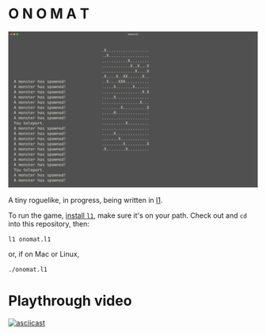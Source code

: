 # O N O M A T

<img src="/screenshot.png" width="600">

A tiny roguelike, in progress, being written in
[l1](https://github.com/eigenhombre/l1/).

To run the game, [install
`l1`](https://github.com/eigenhombre/l1/#setup), make sure it's on
your path.  Check out and `cd` into this repository, then:

    l1 onomat.l1

or, if on Mac or Linux,

    ./onomat.l1

# Playthrough video

[![asciicast](https://asciinema.org/a/jBHSS75WHwcMm0wCqwZ2kIjFS.svg)](https://asciinema.org/a/jBHSS75WHwcMm0wCqwZ2kIjFS)
